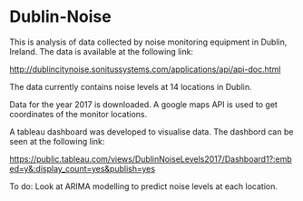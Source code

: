 # Dublin-Noise

This is analysis of data collected by noise monitoring equipment in Dublin, Ireland. The data is available at the following link:

http://dublincitynoise.sonitussystems.com/applications/api/api-doc.html

The data currently contains noise levels at 14 locations in Dublin.

Data for the year 2017 is downloaded. A google maps API is used to get coordinates of the monitor locations. 

A tableau dashboard was developed to visualise data. The dashbord can be seen at the following link:

https://public.tableau.com/views/DublinNoiseLevels2017/Dashboard1?:embed=y&:display_count=yes&publish=yes


To do:
Look at ARIMA modelling to predict noise levels at each location.
